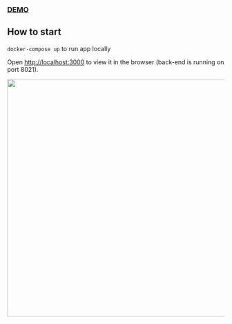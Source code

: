 ### <a href="https://bacay.vercel.app/">DEMO</a>

## How to start
`docker-compose up` to run app locally

Open [http://localhost:3000](http://localhost:3000) to view it in the browser (back-end is running on port 8021).

<p>
  <img width="550" src="https://i.ibb.co/GTW7g6S/Screenshot-20220227-201733.png"/>
</p>
